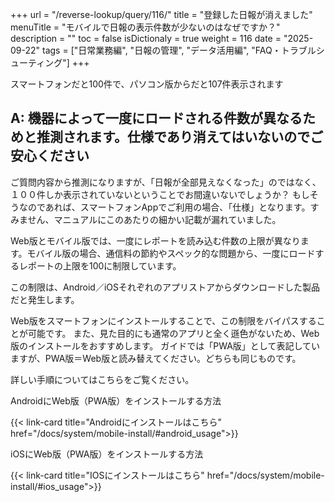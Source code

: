 +++
url = "/reverse-lookup/query/116/"
title = "登録した日報が消えました"
menuTitle = "モバイルで日報の表示件数が少ないのはなぜですか？"
description = ""
toc = false
isDictionaly = true
weight = 116
date = "2025-09-22"
tags = ["日常業務編", "日報の管理", "データ活用編", "FAQ・トラブルシューティング"]
+++

スマートフォンだと100件で、パソコン版からだと107件表示されます

## A: 機器によって一度にロードされる件数が異なるためと推測されます。仕様であり消えてはいないのでご安心ください

ご質問内容から推測になりますが、「日報が全部見えなくなった」のではなく、１００件しか表示されていないということでお間違いないでしょうか？
もしそうなのであれば、スマートフォンAppでご利用の場合、「仕様」となります。すみません、マニュアルにこのあたりの細かい記載が漏れていました。

Web版とモバイル版では、一度にレポートを読み込む件数の上限が異なります。モバイル版の場合、通信料の節約やスペック的な問題から、一度にロードするレポートの上限を100に制限しています。

この制限は、Android／iOSそれぞれのアプリストアからダウンロードした製品だと発生します。

Web版をスマートフォンにインストールすることで、この制限をバイパスすることが可能です。
また、見た目的にも通常のアプリと全く遜色がないため、Web版のインストールをおすすめします。
ガイドでは「PWA版」として表記していますが、PWA版＝Web版と読み替えてください。どちらも同じものです。

詳しい手順についてはこちらをご覧ください。

AndroidにWeb版（PWA版）をインストールする方法

{{< link-card title="Androidにインストールはこちら" href="/docs/system/mobile-install/#android_usage">}}

iOSにWeb版（PWA版）をインストールする方法

{{< link-card title="IOSにインストールはこちら" href="/docs/system/mobile-install/#ios_usage">}}
